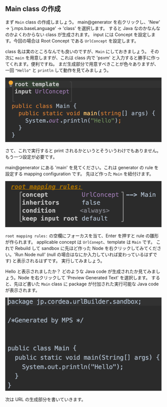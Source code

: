 ## Main class の作成

まず `Main` class の作成しましょう。
main@generator を右クリックし、'New' -> 'j.mps.baseLanguage' -> 'class' を選択します。
すると Java なのかなんなのかよくわからない class が生成されます。
input には Concept を設定します。今回の場合は Root Concept である `UrlConcept` を設定します。

class 名は実のところなんでも良いのですが、`Main` にしておきましょう。
その次に `main` を用意しますが、これは class 内で 'psvm' と入力すると勝手に作ってくれます。便利ですね。
まだ生成部分で用意すべきことが色々ありますが、一回 `"Hello"` と `println` して動作を見てみましょう。

<img src="./08_Main_01.png" width="500" />

さて、これで実行すると print されるかというとそういうわけでもありません。もう一つ設定が必要です。

main@generator にある 'main' を見てください。これは generator の rule を設定する mapping configuration です。
先ほど作った `Main` を紐付けます。

<img src="./08_Main_02.png" width="500" />

`root mapping rules:` の空欄にフォーカスを当て、Enter を押すと rule の雛形が作られます。
applicable concept は `UrlConept`、template は `Main` です。
これで Rebuild して sandbox に先ほど作った Node を右クリックしてみてください。'Run Node null' (null の場合はなにか入力していれば変わっているはずです) と表示されるはずです。
実行してみましょう。

Hello と表示されましたか？
どのような Java code が生成されたか見てみましょう。Node を右クリックして 'Preview Generated Text' を選択します。
すると、先ほど書いた `Main` class に package が付加された実行可能な Java code が表示されます。

<img src="./08_Main_03.png" width="500" />

次は URL の生成部分を書いていきます。

